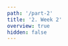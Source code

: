 ```yaml
---
path: '/part-2'
title: '2. Week 2'
overview: true
hidden: false
---
```


<pages-in-this-section></pages-in-this-section>

<exercises-in-this-section></exercises-in-this-section>
